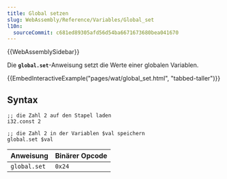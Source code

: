 ```yaml
---
title: Global setzen
slug: WebAssembly/Reference/Variables/Global_set
l10n:
  sourceCommit: c681ed89305afd56d54ba6671673680bea041670
---
```


{{WebAssemblySidebar}}

Die **`global.set`**-Anweisung setzt die Werte einer globalen Variablen.

{{EmbedInteractiveExample("pages/wat/global_set.html", "tabbed-taller")}}

## Syntax

```wasm
;; die Zahl 2 auf den Stapel laden
i32.const 2

;; die Zahl 2 in der Variablen $val speichern
global.set $val
```

| Anweisung    | Binärer Opcode |
| ------------ | -------------- |
| `global.set` | `0x24`         |
